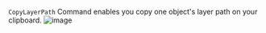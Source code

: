 `CopyLayerPath` Command enables you copy one object's layer path on your clipboard.
![image](https://github.com/gshinohara/CopyLayerPath/assets/65073029/1ed11925-1c50-454f-b435-9342eda38dbb)

